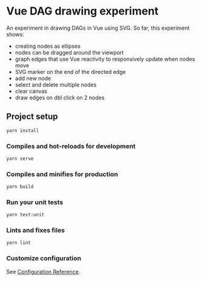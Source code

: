 # Vue DAG drawing experiment

An experiment in drawing DAGs in Vue using SVG. So far, this experiment shows:

- creating nodes as ellipses
- nodes can be dragged around the viewport
- graph edges that use Vue reactivity to responsively update
  when nodes move
- SVG marker on the end of the directed edge
- add new node
- select and delete multiple nodes
- clear canvas
- draw edges on dbl click on 2 nodes

## Project setup

```sh
yarn install
```

### Compiles and hot-reloads for development

```sh
yarn serve
```

### Compiles and minifies for production

```sh
yarn build
```

### Run your unit tests

```sh
yarn test:unit
```

### Lints and fixes files

```sh
yarn lint
```

### Customize configuration

See [Configuration Reference](https://cli.vuejs.org/config/).
